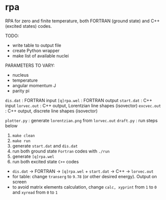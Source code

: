 # rpa

RPA for zero and finite temperature, both FORTRAN (ground state) and C++ (excited states) codes.

TODO:
- write table to output file
- create Python wrapper
- make list of available nuclei


PARAMETERS TO VARY:
- nucleus
- temperature
- angular momentum J
- parity pi


`dis.dat` : FORTRAN input
`[q]rpa.wel` : FORTRAN output
`start.dat` : C++ input
`lorvec.out` : C++ output, Lorentzian line shapes (isovector)
`excvec.out` : C++ output, discrete line shapes (isovector)


`plotter.py` : generate `lorentzian.png` from `lorvec.out`
`draft.py` : run steps below

1. `make clean`
2. `make run`
3. generate `start.dat` and `dis.dat`
4. run both ground state `Fortran` codes with `./run`
5. generate `[q]rpa.wel`
6. run both excited state `C++` codes

- `dis.dat` -> FORTRAN -> `[q]rpa.wel` + `start.dat` -> C++ -> `lorvec.out`
- for table: change `transerg` to `9.78` (or other desired energy). Output on screen
- to avoid matrix elements calculation, change `calc, xyprint` from `1` to `0` and `xyread` from `0` to `1`
